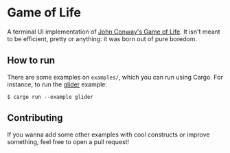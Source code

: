 # Game of Life

A terminal UI implementation of [John Conway's Game of Life](https://wikipedia.org/wiki/Conway%27s_Game_of_Life). It isn't meant to be efficient, pretty or anything: it was born out of pure boredom.

## How to run

There are some examples on `examples/`, which you can run using Cargo. For instance, to run the [glider](https://wikipedia.org/wiki/Glider_(Conway%27s_Life)) example:

```shell
$ cargo run --example glider 
```

## Contributing

If you wanna add some other examples with cool constructs or improve something, feel free to open a pull request!
